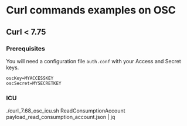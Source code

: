 # Curl commands examples on OSC

## Curl < 7.75

### Prerequisites
You will need a configuration file `auth.conf` with your Access and Secret keys.
```
oscKey=MYACCESSKEY
oscSecret=MYSECRETKEY
```

### ICU
  ./curl_7.68_osc_icu.sh ReadConsumptionAccount payload_read_consumption_account.json | jq    
